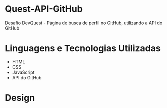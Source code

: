 # Quest-API-GitHub

Desafio DevQuest - Página de busca de perfil no GitHub, utilizando a API do GitHub

# Linguagens e Tecnologias Utilizadas
- HTML
- CSS
- JavaScript
- API do GitHub

# Design
